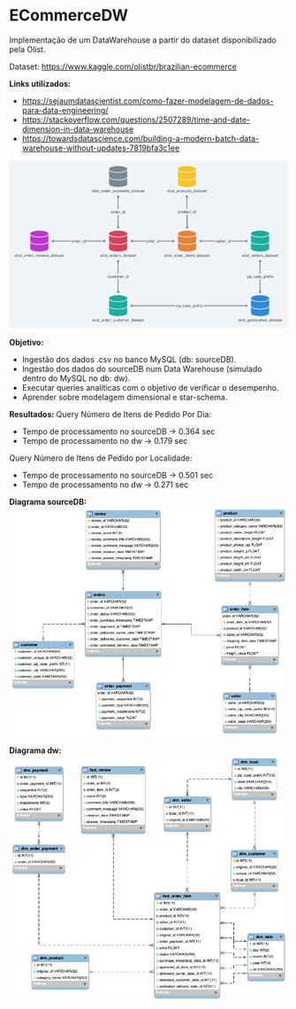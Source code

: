 # ECommerceDW
Implementação de um DataWarehouse a partir do dataset disponibilizado pela Olist.

Dataset: https://www.kaggle.com/olistbr/brazilian-ecommerce

**Links utilizados:**
- https://sejaumdatascientist.com/como-fazer-modelagem-de-dados-para-data-engineering/
- https://stackoverflow.com/questions/2507289/time-and-date-dimension-in-data-warehouse
- https://towardsdatascience.com/building-a-modern-batch-data-warehouse-without-updates-7819bfa3c1ee


![olist_model](model/olist_model.png)


**Objetivo:**
- Ingestão dos dados .csv no banco MySQL (db: sourceDB).
- Ingestão dos dados do sourceDB num Data Warehouse (simulado dentro do MySQL no db: dw).
- Executar queries analíticas com o objetivo de verificar o desempenho.
- Aprender sobre modelagem dimensional e star-schema.

**Resultados:**
Query Número de Itens de Pedido Por Dia:
- Tempo de processamento no sourceDB -> 0.364 sec
- Tempo de processamento no dw -> 0.179 sec

Query Número de Itens de Pedido por Localidade:
- Tempo de processamento no sourceDB -> 0.501 sec
- Tempo de processamento no dw -> 0.271 sec

**Diagrama sourceDB:**
![sourceDB](model/sourceDB.png)


**Diagrama dw:**
![dw](model/dw.png)
